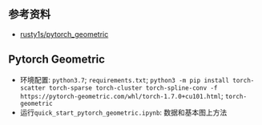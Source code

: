 ## 参考资料
- [rusty1s/pytorch_geometric](https://github.com/rusty1s/pytorch_geometric)

## Pytorch Geometric
- 环境配置: `python3.7`; `requirements.txt`; `python3 -m pip install torch-scatter torch-sparse torch-cluster torch-spline-conv -f https://pytorch-geometric.com/whl/torch-1.7.0+cu101.html`; `torch-geometric`
- 运行`quick_start_pytorch_geometric.ipynb`: 数据和基本图上方法